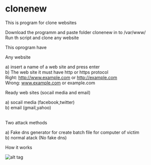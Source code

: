 # clonenew
This is program for clone websites <br />

Download the programm and paste folder clonenew in to /var/www/ <br />
 Run th script and clone any website <br />

This oprogram have  <br />

Any website <br />

  a) insert a name of a web site and press enter <br />
  b) The web site it must have http or https protocol <br />
     Right: http://www.example.com or http://example.com <br />
     Wrong: www.example.com or example.com <br />
     


 Ready web sites (socail media and email) <br />
 
 a) socail media (facebook,twitter) <br />
 b) email (gmail,yahoo) <br />



<br />
Two attack methods 

a) Fake dns generator for create batch file for computer of victim <br />
b) normal atack (No fake dns) <br />


How it works

![alt tag](http://www.cert.gov.om/images/news/dns_english.jpg "Dns reirect") 
